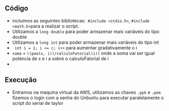 ## Código
- incluimos as seguintes bibliotecas:` #include <stdio.h>`, `#include <math.h>`para a realizar o script.
- Utilizamos a `long double` para poder armazenar mais variáveis do tipo double 
- Utilizamos a `long int` para poder armazenar mais variáveis do tipo int
- ` int i = 1; i <= c; i++` para aumentar gradativamente o i
- `soma` = `((pow(x, i))/calculoFatorial(i))` onde a soma vai ser igual potencia de x e i a sobre o calculoFatorial de i
- 


## Execução

- Entramos na maquina virtual da AWS, utilizamos as chaves `.ppk` e `.pem` fizemos o login com a senha do Unbuntu para executar paralelamente o script do serial de taylor 

